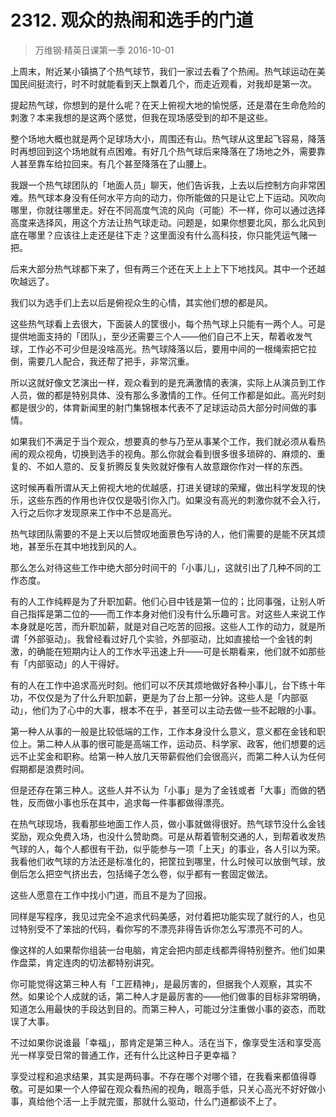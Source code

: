 # 2312. 观众的热闹和选手的门道
> 万维钢·精英日课第一季
2016-10-01

上周末，附近某小镇搞了个热气球节，我们一家过去看了个热闹。热气球运动在美国民间挺流行，时不时就能看到天上飘着几个，而走近观看，对我却是第一次。

提起热气球，你想到的是什么呢？在天上俯视大地的愉悦感，还是潜在生命危险的刺激？本来我想的是这两个感觉，但我在现场感受到的却不是这些。

整个场地大概也就是两个足球场大小，周围还有山。热气球从这里起飞容易，降落时再想回到这个场地就有点困难。有好几个热气球后来降落在了场地之外，需要靠人甚至靠车给拉回来。有几个甚至降落在了山腰上。

我跟一个热气球团队的「地面人员」聊天，他们告诉我，上去以后控制方向非常困难。热气球本身没有任何水平方向的动力，你所能做的只是让它上下运动。风吹向哪里，你就往哪里走。好在不同高度气流的风向（可能）不一样，你可以通过选择高度来选择风，用这个方法让热气球走动。问题是，如果你想要北风，那么北风到底在哪里？应该往上走还是往下走？这里面没有什么高科技，你只能凭运气赌一把。

后来大部分热气球都下来了，但有两三个还在天上上上下下地找风。其中一个还越吹越远了。

我们以为选手们上去以后是俯视众生的心情，其实他们想的都是风。

这些热气球看上去很大，下面装人的筐很小，每个热气球上只能有一两个人。可是提供地面支持的「团队」，至少还需要三个人——他们自己不上天，帮着收发气球，工作必不可少但是没啥高光。热气球降落以后，要用中间的一根绳索把它拉倒，需要几人配合，我还帮了把手，非常沉重。

所以这就好像文艺演出一样，观众看到的是充满激情的表演，实际上从演员到工作人员，做的都是特别具体、没有那么多激情的工作。任何工作都是如此。高光时刻都是很少的，体育新闻里的射门集锦根本代表不了足球运动员大部分时间做的事情。

如果我们不满足于当个观众，想要真的参与乃至从事某个工作，我们就必须从看热闹的观众视角，切换到选手的视角。那么你就会看到很多很多琐碎的、麻烦的、重复的、不如人意的、反复折腾反复失败就好像有人故意跟你作对一样的东西。

这时候再看所谓从天上俯视大地的优越感，打进关键球的荣耀，做出科学发现的快乐，这些东西的作用也许仅仅是吸引你入门。如果没有高光的刺激你就不会入行，入行之后你才发现原来工作中不总是高光。

热气球团队需要的不是上天以后赞叹地面景色写诗的人，他们需要的是能不厌其烦地，甚至乐在其中地找到风的人。

那么怎么对待这些工作中绝大部分时间干的「小事儿」，这就引出了几种不同的工作态度。

有的人工作纯粹是为了升职加薪。他们心目中钱是第一位的；比同事强，让别人听自己指挥是第二位的——而工作本身对他们没有什么乐趣可言。对这些人来说工作本身就是吃苦，而升职加薪，就是对自己吃苦的回报。这些人工作的动力，就是所谓「外部驱动」。我曾经看过好几个实验，外部驱动，比如直接给一个金钱的刺激，的确能在短期内让人的工作水平迅速上升——可是长期看来，他们就不如那些有「内部驱动」的人干得好。

有的人在工作中追求高光时刻。他们可以不厌其烦地做好各种小事儿，台下练十年功，不仅仅是为了什么升职加薪，更是为了台上那一分钟。这些人是「内部驱动」，他们为了心中的大事，根本不在乎，甚至可以主动去做一些不起眼的小事。

第一种人从事的一般是比较低端的工作，工作本身没什么意义，意义都在金钱和职位上。第二种人从事的很可能是高端工作，运动员、科学家、政客，他们想要的远远不止奖金和职称。给第一种人放几天带薪假他们会很高兴，而第二种人认为任何假期都是浪费时间。

但是还存在第三种人。这些人并不认为「小事」是为了金钱或者「大事」而做的牺牲，反而做小事也乐在其中，追求每一件事都做得漂亮。

在热气球现场，我看那些地面工作人员，做小事就做得很好。热气球节没什么金钱奖励，观众免费入场，也没什么赞助商。可是从帮着管制交通的人，到帮着收发热气球的人，每个人都很有干劲，似乎能参与一项「上天」的事业，各人引以为荣。我看他们收气球的方法还是标准化的，把筐拉到哪里，什么时候可以放倒气球，放倒后怎么把空气挤出去，包括绳子怎么卷，似乎都有一套固定做法。

这些人愿意在工作中找小门道，而且不是为了回报。

同样是写程序，我见过完全不追求代码美感，对付着把功能实现了就行的人，也见过特别受不了笨拙的代码，看你写的不漂亮非得告诉你怎么写漂亮不可的人。

像这样的人如果帮你组装一台电脑，肯定会把内部走线都弄得特别整齐。他们如果作盘菜，肯定连肉的切法都特别讲究。

你可能觉得这第三种人有「工匠精神」，是最厉害的，但据我个人观察，其实不然。如果论个人成就的话，第二种人才是最厉害的——他们做事的目标非常明确，知道怎么用最快的手段达到目的。而第三种人，可能过分注重做小事的姿态，而耽误了大事。

不过如果你说谁最「幸福」，那肯定是第三种人。活在当下，像享受生活和享受高光一样享受日常的普通工作，还有什么比这种日子更幸福？

享受过程和追求结果，其实是两码事。不存在哪个对哪个错，在我看来都值得尊敬。可是如果一个人停留在观众看热闹的视角，眼高手低，只关心高光不好好做小事，真给他个活一上手就完蛋，那就什么驱动，什么门道都谈不上了。

